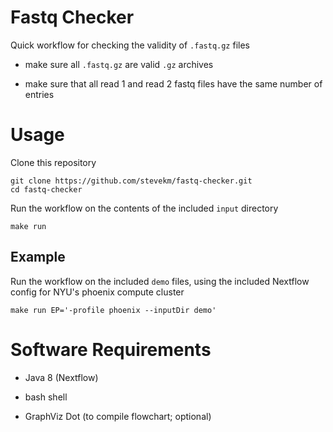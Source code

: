 # Fastq Checker

Quick workflow for checking the validity of `.fastq.gz` files

- make sure all `.fastq.gz` are valid `.gz` archives

- make sure that all read 1 and read 2 fastq files have the same number of entries

# Usage

Clone this repository

```
git clone https://github.com/stevekm/fastq-checker.git
cd fastq-checker
```

Run the workflow on the contents of the included `input` directory

```
make run
```

## Example

Run the workflow on the included `demo` files, using the included Nextflow config for NYU's phoenix compute cluster

```
make run EP='-profile phoenix --inputDir demo'
```

# Software Requirements

- Java 8 (Nextflow)

- bash shell

- GraphViz Dot (to compile flowchart; optional)
